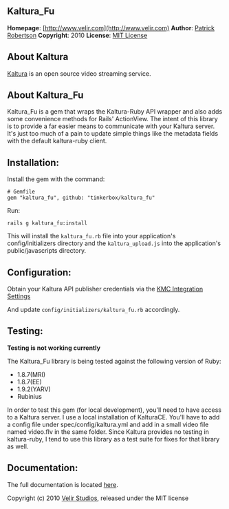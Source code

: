 Kaltura_Fu
----------
**Homepage**: [http://www.velir.com](http://www.velir.com)
**Author**: [Patrick Robertson](mailto:patrick.robertson@velir.com)
**Copyright**: 2010
**License**: [MIT License](file:MIT-LICENSE)

About Kaltura
-------------
[Kaltura](http://kaltura.org/) is an open source video streaming service.

About Kaltura_Fu
----------------

Kaltura_Fu is a gem that wraps the Kaltura-Ruby API wrapper and also adds some convenience methods for Rails'
ActionView.  The intent of this library is to provide a far easier means to communicate with your Kaltura server.
It's just too much of a pain to update simple things like the metadata fields with the default kaltura-ruby client.

Installation:
-------------
Install the gem with the command:

    # Gemfile
    gem "kaltura_fu", github: "tinkerbox/kaltura_fu"
Run:

    rails g kaltura_fu:install

This will install the `kaltura_fu.rb` file into your application's config/initializers directory and the `kaltura_upload.js` into the application's public/javascripts directory.

Configuration:
--------------
Obtain your Kaltura API publisher credentials via the [KMC Integration Settings](http://www.kaltura.com/index.php/kmc/kmc4#account|integration)

And update `config/initializers/kaltura_fu.rb` accordingly.

Testing:
--------

**Testing is not working currently**

The Kaltura_Fu library is being tested against the following version of Ruby:

* 1.8.7(MRI)
* 1.8.7(EE)
* 1.9.2(YARV)
* Rubinius

In order to test this gem (for local development), you'll need to have access to a Kaltura server.
I use a local installation of KalturaCE.  You'll have to add a config file under spec/config/kaltura.yml and
add in a small video file named video.flv in the same folder.  Since Kaltura provides no testing in kaltura-ruby,
I tend to use this library as a test suite for fixes for that library as well.


Documentation:
--------------
The full documentation is located [here](http://rdoc.info/github/Velir/kaltura_fu/).

Copyright (c) 2010 [Velir Studios](http://www.velir.com), released under the MIT license
